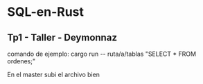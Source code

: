 # SQL-en-Rust
## Tp1 - Taller - Deymonnaz
comando de ejemplo: 
cargo run -- ruta/a/tablas "SELECT * FROM ordenes;"


En el master subi el archivo bien 

